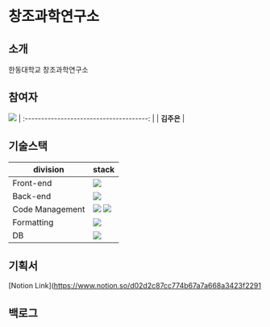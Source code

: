 # 창조과학연구소

## 소개

한동대학교 창조과학연구소 

## 참여자

![](https://github.com/kimjueun1.png)
| :--------------------------------------: | 
|            **김주은**            |

## 기술스택

| division        | stack                                                                                                                                                                                                                                                                                                       |
| --------------- | ----------------------------------------------------------------------------------------------------------------------------------------------------------------------------------------------------------------------------------------------------------------------------------------------------------- |
| Front-end       | <img src="https://img.shields.io/badge/bootstrap-7952B3?style=for-the-badge&logo=bootstrap&logoColor=black"> |
| Back-end        | <img src="https://img.shields.io/badge/spring-6DB33F?style=for-the-badge&logo=appveyor&logo=spring&logoColor=green"/> 
| Code Management | <img src="https://img.shields.io/badge/git-F05032?style=for-the-badge&logo=git&logoColor=black"> <img src="https://img.shields.io/badge/github-181717?style=for-the-badge&logo=github&logoColor=black"> |
| Formatting      | <img src="https://img.shields.io/badge/prettier-F7B93E?style=for-the-badge&logo=prettier&logoColor=black">                                 |
| DB              | <img src="https://img.shields.io/badge/mysql-4479A1?style=for-the-badge&logo=mysql&logoColor=black"> |

## 기획서

[Notion Link](https://www.notion.so/d02d2c87cc774b67a7a668a3423f2291

## 백로그


